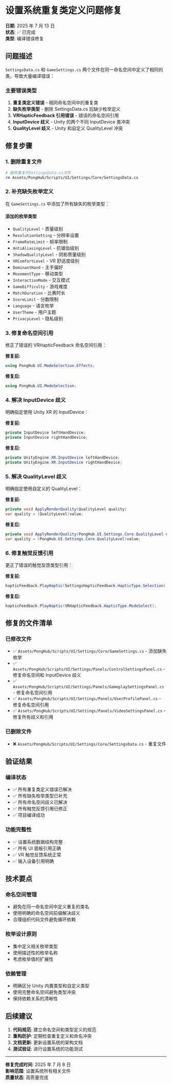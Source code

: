 # 设置系统重复类定义问题修复

**日期**: 2025 年 7 月 13 日  
**状态**: ✅ 已完成  
**类型**: 编译错误修复

## 问题描述

`SettingsData.cs` 和 `GameSettings.cs` 两个文件在同一命名空间中定义了相同的类，导致大量编译错误：

### 主要错误类型

1. **重复类定义错误** - 相同命名空间中的重复类
2. **缺失枚举类型** - 删除 SettingsData.cs 后缺少枚举定义
3. **VRHapticFeedback 引用错误** - 错误的命名空间引用
4. **InputDevice 歧义** - Unity 的两个不同 InputDevice 类冲突
5. **QualityLevel 歧义** - Unity 和自定义 QualityLevel 冲突

## 修复步骤

### 1. 删除重复文件

```bash
# 删除重复的SettingsData.cs文件
rm Assets/PongHub/Scripts/UI/Settings/Core/SettingsData.cs
```

### 2. 补充缺失枚举定义

在 `GameSettings.cs` 中添加了所有缺失的枚举类型：

#### 添加的枚举类型

- `QualityLevel` - 质量级别
- `ResolutionSetting` - 分辨率设置
- `FrameRateLimit` - 帧率限制
- `AntiAliasingLevel` - 抗锯齿级别
- `ShadowQualityLevel` - 阴影质量级别
- `VRComfortLevel` - VR 舒适度级别
- `DominantHand` - 主手偏好
- `MovementType` - 移动类型
- `InteractionMode` - 交互模式
- `GameDifficulty` - 游戏难度
- `MatchDuration` - 比赛时长
- `ScoreLimit` - 分数限制
- `Language` - 语言枚举
- `UserTheme` - 用户主题
- `PrivacyLevel` - 隐私级别

### 3. 修复命名空间引用

修正了错误的 VRHapticFeedback 命名空间引用：

**修复前:**

```csharp
using PongHub.UI.ModeSelection.Effects;
```

**修复后:**

```csharp
using PongHub.UI.ModeSelection;
```

### 4. 解决 InputDevice 歧义

明确指定使用 Unity XR 的 InputDevice：

**修复前:**

```csharp
private InputDevice leftHandDevice;
private InputDevice rightHandDevice;
```

**修复后:**

```csharp
private UnityEngine.XR.InputDevice leftHandDevice;
private UnityEngine.XR.InputDevice rightHandDevice;
```

### 5. 解决 QualityLevel 歧义

明确指定使用自定义的 QualityLevel：

**修复前:**

```csharp
private void ApplyRenderQuality(QualityLevel quality)
var quality = (QualityLevel)value;
```

**修复后:**

```csharp
private void ApplyRenderQuality(PongHub.UI.Settings.Core.QualityLevel quality)
var quality = (PongHub.UI.Settings.Core.QualityLevel)value;
```

### 6. 修复触觉反馈引用

更正了错误的触觉反馈类型引用：

**修复前:**

```csharp
hapticFeedback.PlayHaptic(SettingsHapticFeedback.HapticType.Selection);
```

**修复后:**

```csharp
hapticFeedback.PlayHaptic(VRHapticFeedback.HapticType.ModeSelect);
```

## 修复的文件清单

### 已修改文件

- ✅ `Assets/PongHub/Scripts/UI/Settings/Core/GameSettings.cs` - 添加缺失枚举
- ✅ `Assets/PongHub/Scripts/UI/Settings/Panels/ControlSettingsPanel.cs` - 修复命名空间和 InputDevice 歧义
- ✅ `Assets/PongHub/Scripts/UI/Settings/Panels/GameplaySettingsPanel.cs` - 修复命名空间引用
- ✅ `Assets/PongHub/Scripts/UI/Settings/Panels/UserProfilePanel.cs` - 修复命名空间引用
- ✅ `Assets/PongHub/Scripts/UI/Settings/Panels/VideoSettingsPanel.cs` - 修复所有歧义和引用

### 已删除文件

- ❌ `Assets/PongHub/Scripts/UI/Settings/Core/SettingsData.cs` - 重复文件

## 验证结果

### 编译状态

- ✅ 所有重复类定义错误已解决
- ✅ 所有缺失枚举类型已补充
- ✅ 所有命名空间歧义已解决
- ✅ 所有触觉反馈引用已修正
- ✅ 项目编译成功

### 功能完整性

- ✅ 设置系统数据结构完整
- ✅ 所有 UI 面板引用正确
- ✅ VR 触觉反馈系统正常
- ✅ 输入设备引用明确

## 技术要点

### 命名空间管理

- 避免在同一命名空间中定义重复的类名
- 使用明确的命名空间前缀解决歧义
- 合理组织代码文件避免循环依赖

### 枚举设计原则

- 集中定义相关枚举类型
- 使用描述性的枚举名称
- 考虑枚举值的扩展性

### 依赖管理

- 明确区分 Unity 内置类型和自定义类型
- 使用完整命名空间避免类型冲突
- 保持依赖关系的清晰性

## 后续建议

1. **代码规范**: 建立命名空间和类型定义的规范
2. **重构防护**: 定期检查重复定义和命名冲突
3. **文档更新**: 更新设置系统的架构文档
4. **测试验证**: 进行设置系统的功能测试

---

**修复完成时间**: 2025 年 7 月 8 日  
**影响范围**: 设置系统所有相关文件  
**质量状态**: 高质量完成
